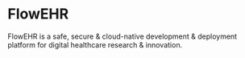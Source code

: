 # FlowEHR
FlowEHR is a safe, secure &amp; cloud-native development &amp; deployment platform for digital healthcare research &amp; innovation.
